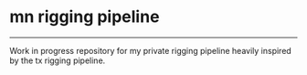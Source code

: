 # mn rigging pipeline
---
Work in progress repository for my private rigging pipeline heavily inspired by the tx rigging pipeline.
